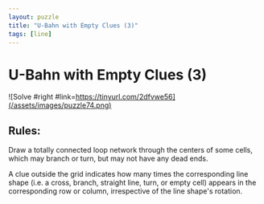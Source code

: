 ```yaml
---
layout: puzzle
title: "U-Bahn with Empty Clues (3)"
tags: [line]
---
```


# U-Bahn with Empty Clues (3)

![Solve #right #link=https://tinyurl.com/2dfvwe56](/assets/images/puzzle74.png)

## Rules:

Draw a totally connected loop network through the centers of some cells, which may branch or turn, but may not have any dead ends.

A clue outside the grid indicates how many times the corresponding line shape (i.e. a cross, branch, straight line, turn, or empty cell) appears in the corresponding row or column, irrespective of the line shape's rotation. 
